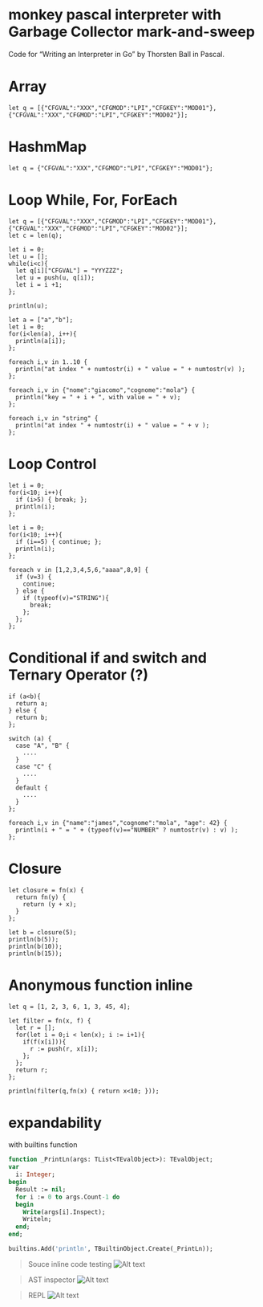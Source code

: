 ﻿# monkey pascal interpreter with Garbage Collector mark-and-sweep
Code for “Writing an Interpreter in Go” by Thorsten Ball in Pascal.

# Array
```
let q = [{"CFGVAL":"XXX","CFGMOD":"LPI","CFGKEY":"MOD01"},{"CFGVAL":"XXX","CFGMOD":"LPI","CFGKEY":"MOD02"}];
```

# HashmMap
```
let q = {"CFGVAL":"XXX","CFGMOD":"LPI","CFGKEY":"MOD01"};
```

# Loop While, For, ForEach
```
let q = [{"CFGVAL":"XXX","CFGMOD":"LPI","CFGKEY":"MOD01"},{"CFGVAL":"XXX","CFGMOD":"LPI","CFGKEY":"MOD02"}];
let c = len(q);

let i = 0;
let u = [];
while(i<c){
  let q[i]["CFGVAL"] = "YYYZZZ";
  let u = push(u, q[i]);
  let i = i +1;
};

println(u);

let a = ["a","b"];
let i = 0;
for(i<len(a), i++){
  println(a[i]);
};

foreach i,v in 1..10 {
  println("at index " + numtostr(i) + " value = " + numtostr(v) );
};

foreach i,v in {"nome":"giacomo","cognome":"mola"} {
  println("key = " + i + ", with value = " + v);
};

foreach i,v in "string" {
  println("at index " + numtostr(i) + " value = " + v );
};

```

# Loop Control
```
let i = 0;
for(i<10; i++){
  if (i>5) { break; };
  println(i);
};

let i = 0;
for(i<10; i++){
  if (i==5) { continue; };
  println(i);
};

foreach v in [1,2,3,4,5,6,"aaaa",8,9] {
  if (v=3) {
    continue;
  } else {
    if (typeof(v)="STRING"){
      break;
    };
  };
};

```

# Conditional if and switch and Ternary Operator (?)
```
if (a<b){
  return a;
} else {
  return b;
};

switch (a) {
  case "A", "B" {
    ....
  }
  case "C" {
    ....
  }
  default {
    ....
  }
};

foreach i,v in {"name":"james","cognome":"mola", "age": 42} {
  println(i + " = " + (typeof(v)=="NUMBER" ? numtostr(v) : v) );
};

```


# Closure
```
let closure = fn(x) {
  return fn(y) {
    return (y + x);
  }
};

let b = closure(5);
println(b(5));
println(b(10));
println(b(15));
```

# Anonymous function inline
```
let q = [1, 2, 3, 6, 1, 3, 45, 4];

let filter = fn(x, f) {
  let r = [];
  for(let i = 0;i < len(x); i := i+1){
    if(f(x[i])){
      r := push(r, x[i]);
    };
  };
  return r;
};

println(filter(q,fn(x) { return x<10; }));
```

# expandability
with builtins function
```pascal
function _PrintLn(args: TList<TEvalObject>): TEvalObject;
var
  i: Integer;
begin
  Result := nil;
  for i := 0 to args.Count-1 do
  begin
    Write(args[i].Inspect);
    Writeln;
  end;
end;

builtins.Add('println', TBuiltinObject.Create(_PrintLn));

```

> Souce inline code testing
![Alt text](resources/SRC.png)

> AST inspector
![Alt text](resources/AST.png)

> REPL
![Alt text](resources/REPL.png)
